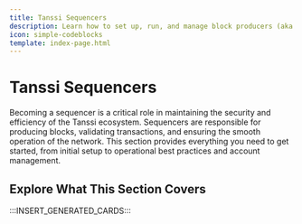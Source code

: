 ```yaml
---
title: Tanssi Sequencers
description: Learn how to set up, run, and manage block producers (aka sequencers or collators) to participate in the Tanssi infrastructure protocol and earn rewards.
icon: simple-codeblocks
template: index-page.html
---
```


# Tanssi Sequencers

Becoming a sequencer is a critical role in maintaining the security and efficiency of the Tanssi ecosystem. Sequencers are responsible for producing blocks, validating transactions, and ensuring the smooth operation of the network. This section provides everything you need to get started, from initial setup to operational best practices and account management.

## Explore What This Section Covers

:::INSERT_GENERATED_CARDS::: 